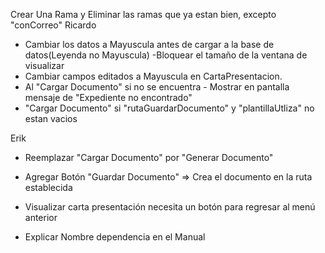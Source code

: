 Crear Una Rama y Eliminar las ramas que ya estan bien, excepto "conCorreo"
Ricardo
- Cambiar los datos a Mayuscula antes de cargar a la base de datos(Leyenda no Mayuscula)
-Bloquear el tamaño de la ventana de visualizar
- Cambiar campos editados a Mayuscula en CartaPresentacion.
- Al "Cargar Documento" si no se encuentra - Mostrar en pantalla mensaje de "Expediente no encontrado"
- "Cargar Documento" si "rutaGuardarDocumento" y "plantillaUtliza" no estan vacios

Erik
- Reemplazar "Cargar Documento" por "Generar Documento"
- Agregar Botón "Guardar Documento" => Crea el documento en la ruta establecida
- Visualizar carta presentación necesita un botón para regresar al menú anterior

- Explicar Nombre dependencia en el Manual